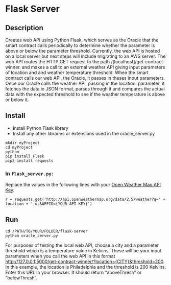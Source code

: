 # Flask Server

## Description

Creates web API using Python Flask, which serves as the Oracle that the smart contract calls periodically to determine whether the parameter is above or below the parameter threshold. Currently, the web API is hosted on a local server but next steps will include migrating to an AWS server. The web API routes the HTTP GET request to the path /[localhost]/get-contract-winner. and makes a call to an external weather API giving input parameters of location and and weather temperature threshold. When the smart contract calls our web API, the Oracle, it passes in theses input parameters. Once our Oracle calls the weather API, passing in the location. parameter, it fetches the data in JSON format, parses through it and compares the actual data with the expected threshold to see if the weather temperature is above or below it.

## Install

- Install Python Flask library 
- Install any other libraries or extensions used in the oracle_server.py 

```
mkdir myProject
cd myProject
python
pip install Flask
pip3 install requests
```

### In ```flask_server.py```:
Replace the values in the following lines with your [Open Weather Map API Key](https://openweathermap.org/).
```
r = requests.get('http://api.openweathermap.org/data/2.5/weather?q=' + location + ',us&APPID={YOUR-API-KEY}')
```

## Run

```
cd /PATH/TO/YOUR/FOLDER/flask-server
python oracle_server.py
```

For purposes of testing the local web API, choose a city and a parameter threshold which is a temperature value in Kelvins. These will be your input parameters when you call the web API in this format http://127.0.0.1:5000/get-contract-winner/?location={CITY}&threshold=200. In this example, the location is Philadelphia and the threshold is 200 Kelvins. Enter this URL in your browser. It should return “aboveThresh” or “belowThresh”.

